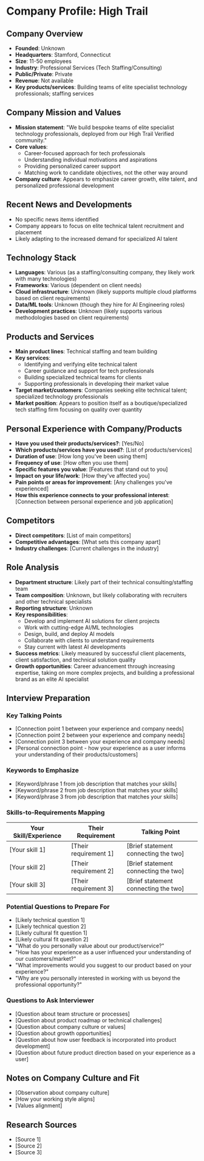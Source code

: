 # Company Profile: High Trail

## Company Overview
- **Founded**: Unknown
- **Headquarters**: Stamford, Connecticut
- **Size**: 11-50 employees
- **Industry**: Professional Services (Tech Staffing/Consulting)
- **Public/Private**: Private
- **Revenue**: Not available
- **Key products/services**: Building teams of elite specialist technology professionals; staffing services

## Company Mission and Values
- **Mission statement**: "We build bespoke teams of elite specialist technology professionals, deployed from our High Trail Verified community."
- **Core values**: 
  - Career-focused approach for tech professionals
  - Understanding individual motivations and aspirations
  - Providing personalized career support
  - Matching work to candidate objectives, not the other way around
- **Company culture**: Appears to emphasize career growth, elite talent, and personalized professional development

## Recent News and Developments
- No specific news items identified
- Company appears to focus on elite technical talent recruitment and placement
- Likely adapting to the increased demand for specialized AI talent

## Technology Stack
- **Languages**: Various (as a staffing/consulting company, they likely work with many technologies)
- **Frameworks**: Various (dependent on client needs)
- **Cloud infrastructure**: Unknown (likely supports multiple cloud platforms based on client requirements)
- **Data/ML tools**: Unknown (though they hire for AI Engineering roles)
- **Development practices**: Unknown (likely supports various methodologies based on client requirements)

## Products and Services
- **Main product lines**: Technical staffing and team building
- **Key services**: 
  - Identifying and verifying elite technical talent
  - Career guidance and support for tech professionals
  - Building specialized technical teams for clients
  - Supporting professionals in developing their market value
- **Target market/customers**: Companies seeking elite technical talent; specialized technology professionals
- **Market position**: Appears to position itself as a boutique/specialized tech staffing firm focusing on quality over quantity

## Personal Experience with Company/Products
- **Have you used their products/services?**: [Yes/No]
- **Which products/services have you used?**: [List of products/services]
- **Duration of use**: [How long you've been using them]
- **Frequency of use**: [How often you use them]
- **Specific features you value**: [Features that stand out to you]
- **Impact on your life/work**: [How they've affected you]
- **Pain points or areas for improvement**: [Any challenges you've experienced]
- **How this experience connects to your professional interest**: [Connection between personal experience and job application]

## Competitors
- **Direct competitors**: [List of main competitors]
- **Competitive advantages**: [What sets this company apart]
- **Industry challenges**: [Current challenges in the industry]

## Role Analysis
- **Department structure**: Likely part of their technical consulting/staffing team
- **Team composition**: Unknown, but likely collaborating with recruiters and other technical specialists
- **Reporting structure**: Unknown
- **Key responsibilities**: 
  - Develop and implement AI solutions for client projects
  - Work with cutting-edge AI/ML technologies
  - Design, build, and deploy AI models
  - Collaborate with clients to understand requirements
  - Stay current with latest AI developments
- **Success metrics**: Likely measured by successful client placements, client satisfaction, and technical solution quality
- **Growth opportunities**: Career advancement through increasing expertise, taking on more complex projects, and building a professional brand as an elite AI specialist

## Interview Preparation
### Key Talking Points
- [Connection point 1 between your experience and company needs]
- [Connection point 2 between your experience and company needs]
- [Connection point 3 between your experience and company needs]
- [Personal connection point - how your experience as a user informs your understanding of their products/customers]

### Keywords to Emphasize
- [Keyword/phrase 1 from job description that matches your skills]
- [Keyword/phrase 2 from job description that matches your skills]
- [Keyword/phrase 3 from job description that matches your skills]

### Skills-to-Requirements Mapping
| Your Skill/Experience | Their Requirement | Talking Point |
|----------------------|-------------------|---------------|
| [Your skill 1] | [Their requirement 1] | [Brief statement connecting the two] |
| [Your skill 2] | [Their requirement 2] | [Brief statement connecting the two] |
| [Your skill 3] | [Their requirement 3] | [Brief statement connecting the two] |

### Potential Questions to Prepare For
- [Likely technical question 1]
- [Likely technical question 2]
- [Likely cultural fit question 1]
- [Likely cultural fit question 2]
- "What do you personally value about our product/service?"
- "How has your experience as a user influenced your understanding of our customers/market?"
- "What improvements would you suggest to our product based on your experience?"
- "Why are you personally interested in working with us beyond the professional opportunity?"

### Questions to Ask Interviewer
- [Question about team structure or processes]
- [Question about product roadmap or technical challenges]
- [Question about company culture or values]
- [Question about growth opportunities]
- [Question about how user feedback is incorporated into product development]
- [Question about future product direction based on your experience as a user]

## Notes on Company Culture and Fit
- [Observation about company culture]
- [How your working style aligns]
- [Values alignment]

## Research Sources
- [Source 1]
- [Source 2]
- [Source 3]